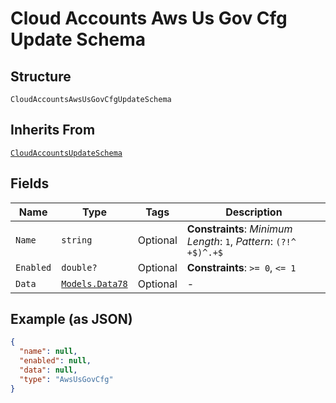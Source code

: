 
# Cloud Accounts Aws Us Gov Cfg Update Schema

## Structure

`CloudAccountsAwsUsGovCfgUpdateSchema`

## Inherits From

[`CloudAccountsUpdateSchema`](../../doc/models/cloud-accounts-update-schema.md)

## Fields

| Name | Type | Tags | Description |
|  --- | --- | --- | --- |
| `Name` | `string` | Optional | **Constraints**: *Minimum Length*: `1`, *Pattern*: `(?!^ +$)^.+$` |
| `Enabled` | `double?` | Optional | **Constraints**: `>= 0`, `<= 1` |
| `Data` | [`Models.Data78`](../../doc/models/data-78.md) | Optional | - |

## Example (as JSON)

```json
{
  "name": null,
  "enabled": null,
  "data": null,
  "type": "AwsUsGovCfg"
}
```

